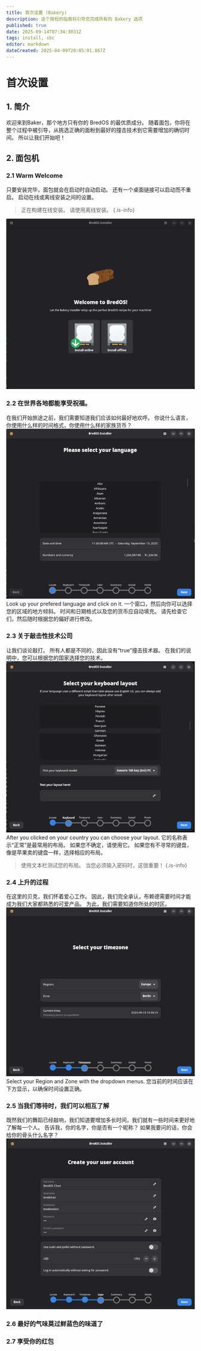 ```yaml
---
title: 首次设置 (Bakery)
description: 这个简短的指南将引导您完成所有的 Bakery 选项
published: true
date: 2025-09-14T07:34:3031Z
tags: install, sbc
editor: markdown
dateCreated: 2025-04-09T20:05:01.867Z
---
```


# 首次设置

## 1. 简介

欢迎来到Baker，那个地方只有你的 BredOS 的最优质成分。 随着面包，你将在整个过程中被引导，从挑选正确的面粉到最好的撞击技术到它需要增加的确切时间。 所以让我们开始吧！

## 2. 面包机

### 2.1 Warm Welcome

只要安装完毕，面包就会在启动时自动启动。 还有一个桌面链接可以启动而不重启。 启动在线或离线安装之间的设置。

> 正在构建在线安装。 请使用离线安装。
> {.is-info}

![1-scaled.png](/first-setup/1-scaled.png)

### 2.2 在世界各地都能享受祝福。

在我们开始旅途之前，我们需要知道我们应该如何最好地欢呼。 你说什么语言，你使用什么样的时间格式，你使用什么样的家族货币？
![2-scaled.png](/first-setup/2-scaled.png)
Look up your prefered language and click on it. 一个窗口，然后向你可以选择您的区域的地方倾斜。 时间和日期格式以及您的货币应自动填充。 请先检查它们，然后随时根据您的偏好进行修改。

### 2.3 关于敲击性技术公司

让我们谈论敲打。 所有人都是不同的，因此没有“true”撞击技术器。 在我们的说明中，您可以根据您的国家选择您的技术。
![6-scaled.png](/first-setup/6-scaled.png)
After you clicked on your country you can choose your layout. 它的名称表示“正常”是最常用的布局。 如果您不确定，请使用它。 如果您有不寻常的键盘，像是苹果卖的键盘一样，选择相应的布局。

> 使用文本栏测试您的布局。 当您必须输入密码时，这很重要！
> {.is-info}

### 2.4 上升的过程

在这里的贝克，我们怀着爱心工作。 因此，我们完全承认，布赖德需要时间才能成为我们大家都熟悉的可爱产品。 为此，我们需要知道你所处的时区。
![9-scaled.png](/first-setup/9-scaled.png)
Select your Region and Zone with the dropdown menus. 您当前的时间应该在下方显示，以确保时间设置正确。

### 2.5 当我们等待时，我们可以相互了解

既然我们的舞蹈已经敲响，我们知道要增加多长时间，我们就有一些时间来更好地了解每一个人。 告诉我，你的名字，你是否有一个昵称？ 如果我要问的话，你会给你的骨头什么名字？
![10-scaled.png](/first-setup/10-scaled.png)

### 2.6 最好的气味莫过鲜蓝色的味道了

### 2.7 享受你的红包